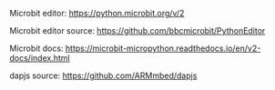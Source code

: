 Microbit editor: https://python.microbit.org/v/2

Microbit editor source: https://github.com/bbcmicrobit/PythonEditor

Microbit docs: https://microbit-micropython.readthedocs.io/en/v2-docs/index.html

dapjs source: https://github.com/ARMmbed/dapjs